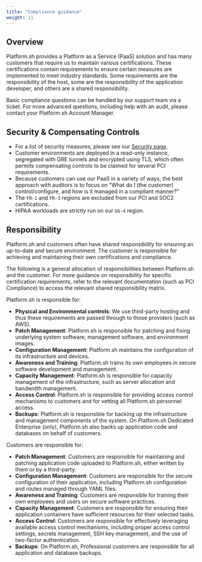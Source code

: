 ```yaml
---
title: "Compliance guidance"
weight: 11
---
```


## Overview

Platform.sh provides a Platform as a Service (PaaS) solution and has many customers that require us to maintain various certifications.
These certifications contain requirements to ensure certain measures are implemented to meet industry standards.
Some requirements are the responsibility of the host, some are the responsibility of the application developer,
and others are a shared responsibility.

Basic compliance questions can be handled by our support team via a ticket.
For more advanced questions, including help with an audit, please contact your Platform.sh Account Manager.


## Security & Compensating Controls

* For a list of security measures, please see our [Security page](https://platform.sh/security).
* Customer environments are deployed in a read-only instance, segregated with GRE tunnels and encrypted using TLS,
  which often permits compensating controls to be claimed for several PCI requirements.
* Because customers can use our PaaS in a variety of ways,
  the best approach with auditors is to focus on "What do I (the customer) control/configure, and how is it managed in a compliant manner?"
* The `FR-1` and `FR-3` regions are excluded from our PCI and SOC2 certifications.
* HIPAA workloads are strictly run on our `US-4` region.

## Responsibility

Platform.sh and customers often have shared responsibility for ensuring an up-to-date and secure environment.
The customer is responsible for achieving and maintaining their own certifications and compliance.

The following is a general allocation of responsibilities between Platform.sh and the customer.
For more guidance on responsibility for specific certification requirements,
refer to the relevant documentation (such as PCI Compliance) to access the relevant shared responsibility matrix.

Platform.sh is responsible for:

* **Physical and Environmental controls**:
  We use third-party hosting and thus these requirements are passed through to those providers (such as AWS).
* **Patch Management**:
  Platform.sh is responsible for patching and fixing underlying system software, management software, and environment images.
* **Configuration Management**:
  Platform.sh maintains the configuration of its infrastructure and devices.
* **Awareness and Training**:
  Platform.sh trains its own employees in secure software development and management.
* **Capacity Management**:
  Platform.sh is responsible for capacity management of the infrastructure, such as server allocation and bandwidth management.
* **Access Control**:
  Platform.sh is responsible for providing access control mechanisms to customers and for vetting all Platform.sh personnel access.
* **Backups**:
  Platform.sh is responsible for backing up the infrastructure and management components of the system.
  On Platform.sh Dedicated Enterprise (only), Platform.sh also backs up application code and databases on behalf of customers.

Customers are responsible for:

* **Patch Management**:
  Customers are responsible for maintaining and patching application code uploaded to Platform.sh, either written by them or by a third-party.
* **Configuration Management**:
  Customers are responsible for the secure configuration of their application, including Platform.sh configuration and routes managed through YAML files.
* **Awareness and Training**:
  Customers are responsible for training their own employees and users on secure software practices.
* **Capacity Management**:
  Customers are responsible for ensuring their application containers have sufficient resources for their selected tasks.
* **Access Control**:
  Customers are responsible for effectively leveraging available access control mechanisms, including proper access control settings, secrets management, SSH key management, and the use of two-factor authentication.
* **Backups**:
  On Platform.sh, Professional customers are responsible for all application and database backups.
